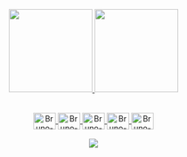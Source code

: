 <div align="center"> <a href="https://github.com/brunobonettib"> <img height="150em" src="https://github-readme-stats.vercel.app/api?username=brunobonettib&show_icons=true&theme=gotham&include_all_commits=true&count_private=true"/> <img height="150em" src="https://github-readme-stats.vercel.app/api/top-langs/?username=brunobonettib&layout=compact&langs_count=7&theme=gotham"/> </div> <br> <div align="center"><br> <img align="center" alt="Bruno-csharp" height="30" width="40" src="https://cdn.jsdelivr.net/gh/devicons/devicon/icons/csharp/csharp-original.svg"> <img align="center" alt="Bruno-javascript" height="30" width="40" src="https://cdn.jsdelivr.net/gh/devicons/devicon/icons/javascript/javascript-original.svg"/> <img align="center" alt="Bruno-html" height="30" width="40" src="https://cdn.jsdelivr.net/gh/devicons/devicon/icons/html5/html5-original.svg"/> <img align="center" alt="Bruno-css" height="30" width="40" src="https://cdn.jsdelivr.net/gh/devicons/devicon/icons/css3/css3-original.svg"/> <img align="center" alt="Bruno-java" height="30" width="40" src="https://cdn.jsdelivr.net/gh/devicons/devicon/icons/java/java-original.svg"/> </div> <br> <div align="center"> <a href="https://www.linkedin.com/in/bruno-bonetti-6aab331b6/" target="_blank"><img src="https://img.shields.io/badge/-LinkedIn-%230077B5?style=for-the-badge&logo=linkedin&logoColor=white" target="_blank"></a> </div>
